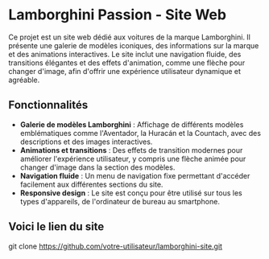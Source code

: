 # Lamborghini Passion - Site Web

Ce projet est un site web dédié aux voitures de la marque Lamborghini. Il présente une galerie de modèles iconiques, des informations sur la marque et des animations interactives. Le site inclut une navigation fluide, des transitions élégantes et des effets d'animation, comme une flèche pour changer d'image, afin d'offrir une expérience utilisateur dynamique et agréable.

## Fonctionnalités

- **Galerie de modèles Lamborghini** : Affichage de différents modèles emblématiques comme l'Aventador, la Huracán et la Countach, avec des descriptions et des images interactives.
- **Animations et transitions** : Des effets de transition modernes pour améliorer l'expérience utilisateur, y compris une flèche animée pour changer d'image dans la section des modèles.
- **Navigation fluide** : Un menu de navigation fixe permettant d'accéder facilement aux différentes sections du site.
- **Responsive design** : Le site est conçu pour être utilisé sur tous les types d'appareils, de l'ordinateur de bureau au smartphone.


## Voici le lien du site
   git clone https://github.com/votre-utilisateur/lamborghini-site.git
